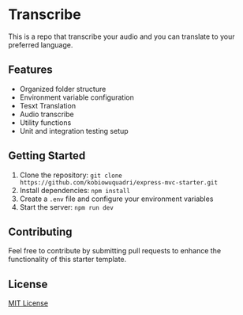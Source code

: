 # Transcribe

This is a repo that transcribe your audio and you can translate to your preferred language.

## Features
- Organized folder structure
- Environment variable configuration
- Tesxt Translation
- Audio transcribe
- Utility functions
- Unit and integration testing setup


## Getting Started
1. Clone the repository: `git clone https://github.com/kobiowuquadri/express-mvc-starter.git`
2. Install dependencies: `npm install`
3. Create a `.env` file and configure your environment variables
4. Start the server: `npm run dev`

## Contributing
Feel free to contribute by submitting pull requests to enhance the functionality of this starter template.

## License
[MIT License](LICENSE)
